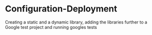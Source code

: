 # Configuration-Deployment
 Creating a static and a dynamic library, adding the libraries further to a Google test project and  running googles tests
